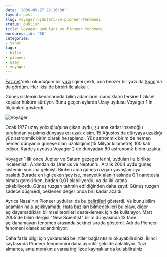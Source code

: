 ```yaml
---
date: '2006-09-27 22:16:30'
layout: post
slug: voyager-uydulari-ve-pioneer-fenomeni
status: publish
title: Voyager uyduları ve Pioneer fenomeni
wordpress_id: '60'
categories:
- Sanat
tags:
- bilim
- pioneer
- uzay
- voyager
---
```


[Faz.net](http://www.faz.net)'deki okuduğum bir [yazı](http://www.faz.net/s/Rub6E2D1F09C983403B8EC7549AB44FA0EF/Doc~E727BE6776A0C4D7A9DB6920C2FB3B9E8~ATpl~Ecommon~Scontent.html) ilgimi çekti, ona benzer bir yazı da [Spon](http://www.spiegel.de/)'da da gördüm. Her ikisi de birbiri ile alakalı.

Güneş sistemin kenarlarında bilim adamların inandıkların tersine fiziksel koşular hüküm sürüyor. Bunu geçen aylarda Uzay uydusu Voyager 1'in ölçümleri gösterdi.

![Voyager](http://img62.imageshack.us/img62/570/voyagerahx6.jpg)

Ocak 1977 uzay yolcuğluğuna çıkan uydu, şu ana kadar insanoğlu tarafından yapılmış dünyaya en uzak cisim. 15 Ağustos'da dünyaya uzaklığı yüz astronmik birim olarak hesaplandı. Yüz astronmik birim de hemen hemen dünyanın güneşe olan uzaklığının(15 Milyar kilometre) 100 katı ediyor. Kardeş uydusu Voyager 2 de dünyadan 80 astronomk birim uzakta.

Voyager 1  ilk önce Jupiter ve Saturn gezegenlerini, uyduları ile birlikte incelemişti. Ardından da Uranus ve Neptun'u. Aralık 2004 uydu güneş sistemin sonuna gelmişt. Birden ama güneş ruzgarı yavaşlamaya başladı.Burada en ilgi çeken şey ise, manyetik alanın aslında 0.1 nanotesla olması gerekirken, birden 0,01 olabiliyordu, ya da iki katına çıkabiliyordu.Güneş ruzgarı tahmin edildiğinden daha zayıf. Güneş ruzgarı sadece düşmedi, beklenen değer onda biri kadar azaldı.

Ayrıca Nasa'nın Pioneer uyduları da bu [belirtileri](http://www.spiegel.de/wissenschaft/weltraum/0,1518,437267,00.html) gösterdi. Ve bunu bilim adamları hala açıklıyamadı. Hata bazıları bilmedekileri bu olayı, diğer açıklayamadıkları bilimsel teorileri desteklemek için de kullanıyor. Mart 2005'de bilim dergisi "New Scientist" bilim dünyasında 13 tane açıklanamayan fenomen arasında sekinci sırada gösterdi. Adı da Pioneer-fenomeni olarak adlandırılıyor.

Daha fazla bilgi için yukarıdaki belirtiler bağlantısını okuyabilirsiniz. İkinci sayfasında Pioneer fenomenini daha ayrıntılı şekilde anlatılıyor. Yazı almanca, ama merakınız varsa ingilizce kaynaklar da bulabilirsiniz.



